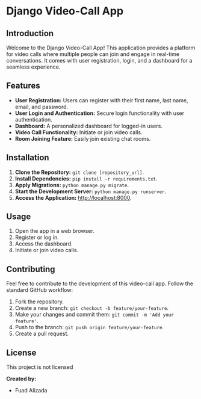 # Django Video-Call App

## Introduction

Welcome to the Django Video-Call App! This application provides a platform for video calls where multiple people can join and engage in real-time conversations. It comes with user registration, login, and a dashboard for a seamless experience.

## Features

- **User Registration:** Users can register with their first name, last name, email, and password.
- **User Login and Authentication:** Secure login functionality with user authentication.
- **Dashboard:** A personalized dashboard for logged-in users.
- **Video Call Functionality:** Initiate or join video calls.
- **Room Joining Feature:** Easily join existing chat rooms.

## Installation

1. **Clone the Repository:** `git clone [repository_url]`.
2. **Install Dependencies:** `pip install -r requirements.txt`.
3. **Apply Migrations:** `python manage.py migrate`.
4. **Start the Development Server:** `python manage.py runserver`.
5. **Access the Application:** [http://localhost:8000](http://localhost:8000).

## Usage

1. Open the app in a web browser.
2. Register or log in.
3. Access the dashboard.
4. Initiate or join video calls.

## Contributing

Feel free to contribute to the development of this video-call app. Follow the standard GitHub workflow:

1. Fork the repository.
2. Create a new branch: `git checkout -b feature/your-feature`.
3. Make your changes and commit them: `git commit -m 'Add your feature'`.
4. Push to the branch: `git push origin feature/your-feature`.
5. Create a pull request.

## License

This project is not licensed


**Created by:**
- Fuad Alizada


